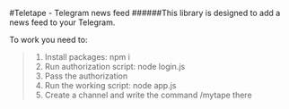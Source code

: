 #Teletape - Telegram news feed
######This library is designed to add a news feed to your Telegram.

To work you need to:

> 1. Install packages: npm i
> 2. Run authorization script: node login.js
> 3. Pass the authorization
> 4. Run the working script: node app.js
> 5. Create a channel and write the command /mytape there
